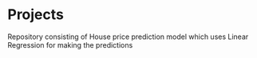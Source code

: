 # Projects
Repository consisting of House price prediction model which uses Linear Regression for making the predictions
